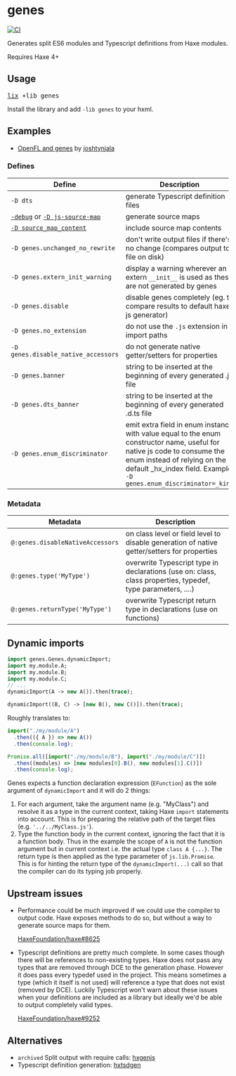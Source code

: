 # genes

[![CI](https://github.com/benmerckx/genes/workflows/CI/badge.svg)](https://github.com/benmerckx/genes/actions)

Generates split ES6 modules and Typescript definitions from Haxe modules.

Requires Haxe 4+

## Usage

<pre><a href="https://github.com/lix-pm/lix.client">lix</a> +lib genes</pre>

Install the library and add `-lib genes` to your hxml.

## Examples

- [OpenFL and genes](https://github.com/joshtynjala/openfl-genes-sample) by [joshtynjala](https://github.com/joshtynjala)

### Defines

| Define                                                                                                                                   | Description                                                                                                                                                                                                                    |
| ---------------------------------------------------------------------------------------------------------------------------------------- | ------------------------------------------------------------------------------------------------------------------------------------------------------------------------------------------------------------------------------ |
| `-D dts`                                                                                                                                 | generate Typescript definition files                                                                                                                                                                                           |
| [`-debug`](https://haxe.org/manual/debugging-source-map.html) or [`-D js-source-map`](https://haxe.org/manual/debugging-source-map.html) | generate source maps                                                                                                                                                                                                           |
| [`-D source_map_content`](https://haxe.org/manual/debugging-source-map-javascript.html)                                                  | include source map contents                                                                                                                                                                                                    |
| `-D genes.unchanged_no_rewrite`                                                                                                          | don't write output files if there's no change (compares output to file on disk)                                                                                                                                                |
| `-D genes.extern_init_warning`                                                                                                           | display a warning wherever an extern `__init__` is used as these are not generated by genes                                                                                                                                    |
| `-D genes.disable`                                                                                                                       | disable genes completely (eg. to compare results to default haxe js generator)                                                                                                                                                 |
| `-D genes.no_extension`                                                                                                                  | do not use the `.js` extension in import paths                                                                                                                                                                                 |
| `-D genes.disable_native_accessors`                                                                                                      | do not generate native getter/setters for properties                                                                                                                                                                           |
| `-D genes.banner`                                                                                                                        | string to be inserted at the beginning of every generated .js file                                                                                                                                                             |
| `-D genes.dts_banner`                                                                                                                    | string to be inserted at the beginning of every generated .d.ts file                                                                                                                                                           |
| `-D genes.enum_discriminator`                                                                                                            | emit extra field in enum instance with value equal to the enum constructor name, useful for native js code to consume the enum instead of relying on the default \_hx_index field. Example `-D genes.enum_discriminator=_kind` |

### Metadata

| Metadata                         | Description                                                                                                 |
| -------------------------------- | ----------------------------------------------------------------------------------------------------------- |
| `@:genes.disableNativeAccessors` | on class level or field level to disable generation of native getter/setters for properties                 |
| `@:genes.type('MyType')`         | overwrite Typescript type in declarations (use on: class, class properties, typedef, type parameters, ....) |
| `@:genes.returnType('MyType')`   | overwrite Typescript return type in declarations (use on functions)                                         |

## Dynamic imports

```haxe
import genes.Genes.dynamicImport;
import my.module.A;
import my.module.B;
import my.module.C;
// ...
dynamicImport(A -> new A()).then(trace);

dynamicImport((B, C) -> [new B(), new C()]).then(trace);
```

Roughly translates to:

```js
import("./my/module/A")
  .then(({ A }) => new A())
  .then(console.log);

Promise.all([import("./my/module/B"), import("./my/module/C")])
  .then((modules) => [new modules[0].B(), new modules[1].C()])
  .then(console.log);
```

Genes expects a function declaration expression (`EFunction`) as the sole argument of `dynamicImport` and it will do 2 things:

1. For each argument, take the argument name (e.g. "MyClass") and resolve it as a type in the current context, taking Haxe `import` statements into account. This is for preparing the relative path of the target files (e.g. `'../../MyClass.js'`).
2. Type the function body in the current context, ignoring the fact that it is a function body. Thus in the example the scope of `A` is not the function argument but in current context i.e. the actual type `class A {...}`. The return type is then applied as the type parameter of `js.lib.Promise`. This is for hinting the return type of the `dynamicImport(...)` call so that the compiler can do its typing job properly.

## Upstream issues

- Performance could be much improved if we could use the compiler to output code.
  Haxe exposes methods to do so, but without a way to generate source maps for them.

  [HaxeFoundation/haxe#8625](https://github.com/HaxeFoundation/haxe/issues/8625)

- Typescript definitions are pretty much complete. In some cases though there will
  be references to non-existing types. Haxe does not pass any types that are
  removed through DCE to the generation phase. However it does pass every typedef
  used in the project. This means sometimes a type (which it itself is not used)
  will reference a type that does not exist (removed by DCE).
  Luckily Typescript won't warn about these issues when your definitions are
  included as a library but ideally we'd be able to output completely valid types.

  [HaxeFoundation/haxe#9252](https://github.com/HaxeFoundation/haxe/issues/9252)

## Alternatives

- `archived` Split output with require calls: [hxgenjs](https://github.com/kevinresol/hxgenjs)
- Typescript definition generation: [hxtsdgen](https://github.com/nadako/hxtsdgen)
